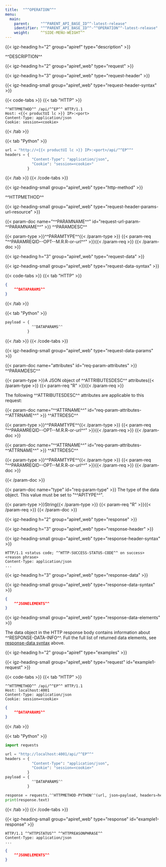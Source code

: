 ```yaml
---
title:  "^^OPERATION^^"
menu:
  main:
    parent:     "^^PARENT_API_BASE_ID^^-latest-release"
    identifier: "^^PARENT_API_BASE_ID^^-^^OPERATION^^-latest-release"
    weight:     ^^SIDE-MENU-WEIGHT^^
---
```

<!-- TODO: Replace all "^^...^^"" placeholders, and delete this comment. -->

<!-- //////////////////////////////////////// -->
{{< igz-heading h="2" group="apiref" type="description" >}}

^^DESCRIPTION^^

<!-- //////////////////////////////////////// -->
{{< igz-heading h="2" group="apiref_web" type="request" >}}

<!-- ======================================== -->
{{< igz-heading h="3" group="apiref_web" type="request-header" >}}

<!-- ---------------------------------------- -->
{{< igz-heading-small group="apiref_web" type="request-header-syntax" >}}

{{< code-tabs >}}
  {{< tab "HTTP" >}}
```http
^^HTTPMETHOD^^ /api/^^EP^^ HTTP/1.1
Host: <{{< productUI lc >}} IP>:<port>
Content-Type: application/json
Cookie: session=<cookie>
```
  {{< /tab >}}

  {{< tab "Python" >}}
```python
url = "http://<{{< productUI lc >}} IP>:<port>/api/^^EP^^"
headers = {
            "Content-Type": "application/json",
            "Cookie": "session=<cookie>"
          }
```
  {{< /tab >}}
{{< /code-tabs >}}

<!-- ---------------------------------------- -->
{{< igz-heading-small group="apiref_web" type="http-method" >}}

<api>^^HTTPMETHOD^^</api>

<!-- ---------------------------------------- -->
{{< igz-heading-small group="apiref_web" type="request-header-params-url-resource" >}}
<!-- ^^NOTE^^: For most operations, add `none="1"` in the shortcode call about,
  and delete the description placeholder below. -->

<dl>
  <!-- ^^PARAMNAME^^ -->
  {{< param-doc name="^^PARAMNAME^^" id="request-url-param-^^PARAMNAME^^" >}}
  ^^PARAMDESC^^

  {{< param-type >}}^^PARAMTYPE^^{{< /param-type >}}
  {{< param-req "^^PARAMREQID--OPT--M.R.R-or-url^^" >}}{{< /param-req >}}
  {{< /param-doc >}}
</dl>

<!-- ======================================== -->
{{< igz-heading h="3" group="apiref_web" type="request-data" >}}

<!-- ---------------------------------------- -->
{{< igz-heading-small group="apiref_web" type="request-data-syntax" >}}

{{< code-tabs >}}
  {{< tab "HTTP" >}}
```json
{
    ^^DATAPARAMS^^
}
```
  {{< /tab >}}

  {{< tab "Python" >}}
```python
payload = {
            ^^DATAPARAMS^^
          }
```
  {{< /tab >}}
{{< /code-tabs >}}

<!-- ---------------------------------------- -->
{{< igz-heading-small group="apiref_web" type="request-data-params" >}}

<dl>
  <!-- attributes -->
  {{< param-doc name="attributes" id="req-param-attributes" >}}
  ^^PARAMDESC^^

  {{< param-type >}}A JSON object of ^^ATTRIBUTESDESC^^ attributes{{< /param-type >}}
  {{< param-req "R" >}}{{< /param-req >}}

  The following ^^ATTRIBUTESDESC^^ attributes are applicable to this request:

  <dl>
  <!-- ^^ATTRNAME^^ -->
  {{< param-doc name="^^ATTRNAME^^" id="req-param-attributes-^^ATTRNAME^^" >}}
  ^^ATTRDESC^^

{{< param-type >}}^^PARAMTYPE^^{{< /param-type >}}
{{< param-req "^^PARAMREQID--OPT--M.R.R-or-url^^" >}}{{< /param-req >}}
  {{< /param-doc >}}

  <!-- ^^ATTRNAME^^ -->
  {{< param-doc name="^^ATTRNAME^^" id="req-param-attributes-^^ATTRNAME^^" >}}
  ^^ATTRDESC^^

{{< param-type >}}^^PARAMTYPE^^{{< /param-type >}}
{{< param-req "^^PARAMREQID--OPT--M.R.R-or-url^^" >}}{{< /param-req >}}
  {{< /param-doc >}}
  </dl>
  {{< /param-doc >}}

  <!-- type -->
  {{< param-doc name="type" id="req-param-type" >}}
  The type of the data object. This value must be set to "^^APITYPE^^".

  {{< param-type >}}String{{< /param-type >}}
  {{< param-req "R" >}}{{< /param-req >}}
  {{< /param-doc >}}
</dl>

<!-- //////////////////////////////////////// -->
{{< igz-heading h="2" group="apiref_web" type="response" >}}

<!-- ======================================== -->
{{< igz-heading h="3" group="apiref_web" type="response-header" >}}

<!-- ---------------------------------------- -->
{{< igz-heading-small group="apiref_web" type="response-header-syntax" >}}

```http
HTTP/1.1 <status code; ^^HTTP-SUCCESS-STATUS-CODE^^ on success> <reason phrase>
Content-Type: application/json
...
```

<!-- ======================================== -->
{{< igz-heading h="3" group="apiref_web" type="response-data" >}}

<!-- ---------------------------------------- -->
{{< igz-heading-small group="apiref_web" type="response-data-syntax" >}}

```json
{
    ^^JSONELEMENTS^^
}
```

<!-- ---------------------------------------- -->
{{< igz-heading-small group="apiref_web" type="response-data-elements" >}}

The <element>data</jsonkey> object in the HTTP response body contains information about ^^RESPONSE-DATA-INFO^^.
Full the full list of returned data elements, see [response-data syntax](#response-data-syntax) above.

<!-- //////////////////////////////////////// -->
{{< igz-heading h="2" group="apiref" type="examples" >}}



<!-- ---------------------------------------- -->
{{< igz-heading-small group="apiref_web" type="request" id="example1-request" >}}
<!-- ^^NOTE^^: For requests without JSON data, in the HTTP tab, remove the
  `json` code block; and in the Python tab, remove the `payload` assignment and
  the `json=payload` `requests.<method>()` call in the `response` assignment.
-->

{{< code-tabs >}}
  {{< tab "HTTP" >}}
```http
^^HTTPMETHOD^^ /api/^^EP^^ HTTP/1.1
Host: localhost:4001
Content-Type: application/json
Cookie: session=<cookie>
```
```json
{
    ^^DATAPARAMS^^
}
```
  {{< /tab >}}

  {{< tab "Python" >}}
```python
import requests

url = "http://localhost:4001/api/^^EP^^"
headers = {
            "Content-Type": "application/json",
            "Cookie": "session=<cookie>"
          }
payload = {
            ^^DATAPARAMS^^
          }

response = requests.^^HTTPMETHOD-PYTHON^^(url, json=payload, headers=headers)
print(response.text)

```
  {{< /tab >}}
{{< /code-tabs >}}

<!-- ---------------------------------------- -->
{{< igz-heading-small group="apiref_web" type="response" id="example1-response" >}}

```http
HTTP/1.1 ^^HTTPSTATUS^^ ^^HTTPREASONPHRASE^^
Content-Type: application/json
...
```
```json
{
    ^^JSONELEMENTS^^
}
```

